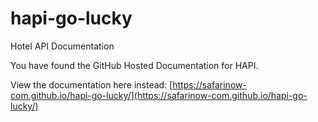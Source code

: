 # hapi-go-lucky
Hotel API Documentation

You have found the GitHub Hosted Documentation for HAPI. 

View the documentation here instead: [https://safarinow-com.github.io/hapi-go-lucky/](https://safarinow-com.github.io/hapi-go-lucky/)
